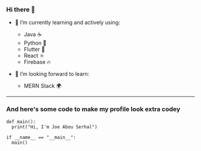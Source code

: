 ### Hi there 👋

- 🌱 I’m currently learning and actively using:
  - Java ☕
  - Python 🐍
  - Flutter 🎯
  - React ⚛️
  - Firebase 🔥

- 🔭 I’m looking forward to learn:
  - MERN Stack 🌍
----
### And here's some code to make my profile look extra codey
```
def main():
  print("Hi, I'm Joe Abou Serhal")
 
if __name__ == "__main__":
  main()
```
